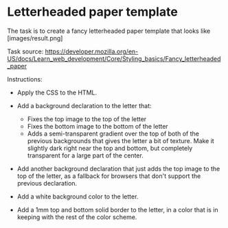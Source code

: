 # Letterheaded paper template

The task is to create a fancy letterheaded paper template that looks like [images/result.png]

Task source: https://developer.mozilla.org/en-US/docs/Learn_web_development/Core/Styling_basics/Fancy_letterheaded_paper

Instructions:
- Apply the CSS to the HTML.

- Add a background declaration to the letter that:
    - Fixes the top image to the top of the letter
    - Fixes the bottom image to the bottom of the letter
    - Adds a semi-transparent gradient over the top of both of the previous backgrounds that gives the letter a bit of texture. Make it slightly dark right near the top and bottom, but completely transparent for a large part of the center.

- Add another background declaration that just adds the top image to the top of the letter, as a fallback for browsers that don't support the previous declaration.

- Add a white background color to the letter.

- Add a 1mm top and bottom solid border to the letter, in a color that is in keeping with the rest of the color scheme.